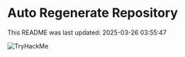 # Auto Regenerate Repository

This README was last updated: 2025-03-26 03:55:47

 ![TryHackMe](https://tryhackme.com/badge/533634)